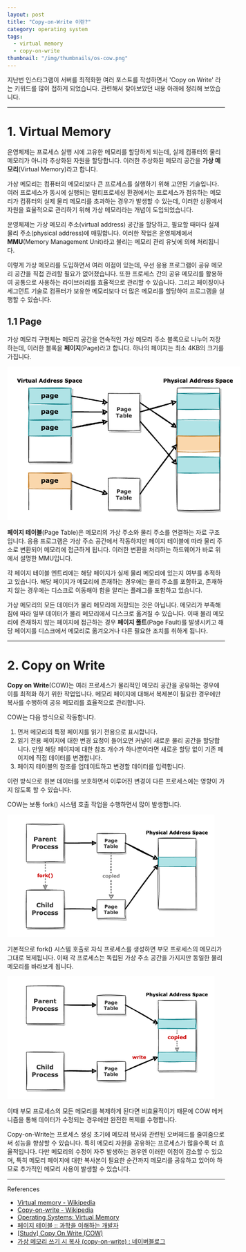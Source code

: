 ```yaml
---
layout: post
title: "Copy-on-Write 이란?"
category: operating system
tags:
  - virtual memory
  - copy-on-write
thumbnail: "/img/thumbnails/os-cow.png"
---
```


지난번 인스타그램이 서버를 최적화한 여러 포스트를 작성하면서 'Copy on Write' 라는 키워드를 많이 접하게 되었습니다.
관련해서 찾아보았던 내용 아래에 정리해 보았습니다.

---

# 1. Virtual Memory

운영체제는 프로세스 실행 시에 고유한 메모리를 할당하게 되는데, 실제 컴퓨터의 물리 메모리가 아니라 추상화된 자원을 할당합니다.
이러한 추상화된 메모리 공간을 **가상 메모리**(Virtual Memory)라고 합니다.

가상 메모리는 컴퓨터의 메모리보다 큰 프로세스를 실행하기 위해 고안된 기술입니다.
여러 프로세스가 동시에 실행되는 멀티프로세싱 환경에서는 프로세스가 점유하는 메모리가 컴퓨터의 실제 물리 메모리를 초과하는 경우가 발생할 수 있는데, 이러한 상황에서 자원을 효율적으로 관리하기 위해 가상 메모리라는 개념이 도입되었습니다.

운영체제는 가상 메모리 주소(virtual address) 공간을 할당하고, 필요할 때마다 실제 물리 주소(physical address)에 매핑합니다.
이러한 작업은 운영체제에서 **MMU**(Memory Management Unit)라고 불리는 메모리 관리 유닛에 의해 처리됩니다.

이렇게 가상 메모리를 도입하면서 여러 이점이 있는데, 우선 응용 프로그램이 공유 메모리 공간을 직접 관리할 필요가 없어졌습니다.
또한 프로세스 간의 공유 메모리를 활용하여 공통으로 사용하는 라이브러리를 효율적으로 관리할 수 있습니다.
그리고 페이징이나 세그먼트 기술로 컴퓨터가 보유한 메모리보다 더 많은 메모리를 할당하여 프로그램을 실행할 수 있습니다.

## 1.1 Page

가상 메모리 구현체는 메모리 공간을 연속적인 가상 메모리 주소 블록으로 나누어 저장하는데, 이러한 블록을 **페이지**(Page)라고 합니다.
하나의 페이지는 최소 4KB의 크기를 가집니다.

<img src="/img/posts/os-cow-page-table.png" style="max-width:540px"/>

**페이지 테이블**(Page Table)은 메모리의 가상 주소와 물리 주소를 연결하는 자료 구조입니다.
응용 프로그램은 가상 주소 공간에서 작동하지만 페이지 테이블에 따라 물리 주소로 변환되어 메모리에 접근하게 됩니다.
이러한 변환을 처리하는 하드웨어가 바로 위에서 설명한 MMU입니다.

각 페이지 테이블 엔트리에는 해당 페이지가 실제 물리 메모리에 있는지 여부를 추적하고 있습니다.
해당 페이지가 메모리에 존재하는 경우에는 물리 주소를 포함하고, 존재하지 않는 경우에는 디스크로 이동해야 함을 알리는 플래그를 포함하고 있습니다.

가상 메모리의 모든 데이터가 물리 메모리에 저장되는 것은 아닙니다.
메모리가 부족해짐에 따라 일부 데이터가 물리 메모리에서 디스크로 옮겨질 수 있습니다.
이때 물리 메모리에 존재하지 않는 페이지에 접근하는 경우 **페이지 폴트**(Page Fault)를 발생시키고 해당 페이지를 디스크에서 메모리로 옮겨오거나 다른 필요한 조치를 취하게 됩니다.

---

# 2. Copy on Write

**Copy on Write**(COW)는 여러 프로세스가 물리적인 메모리 공간을 공유하는 경우에 이를 최적화 하기 위한 작업입니다.
메모리 페이지에 대해서 복제본이 필요한 경우에만 복사를 수행하여 공유 메모리를 효율적으로 관리합니다.

COW는 다음 방식으로 작동합니다.

1. 먼저 메모리의 특정 페이지를 읽기 전용으로 표시합니다.
2. 읽기 전용 페이지에 대한 변경 요청이 들어오면 커널이 새로운 물리 공간을 할당합니다. 만일 해당 페이지에 대한 참조 개수가 하나뿐이라면 새로운 할당 없이 기존 페이지에 직접 데이터를 변경합니다.
3. 페이지 테이블의 참조를 업데이트하고 변경할 데이터를 입력합니다.

이런 방식으로 원본 데이터를 보호하면서 이루어진 변경이 다른 프로세스에는 영향이 가지 않도록 할 수 있습니다.

COW는 보통 fork() 시스템 호출 작업을 수행하면서 많이 발생합니다.

<img src="/img/posts/os-cow-process-fork.png" style="max-width:480px"/>

기본적으로 fork() 시스템 호출로 자식 프로세스를 생성하면 부모 프로세스의 메모리가 그대로 복제됩니다.
이때 각 프로세스는 독립된 가상 주소 공간을 가지지만 동일한 물리 메모리를 바라보게 됩니다.

<img src="/img/posts/os-cow-process-cow.png" style="max-width:480px"/>

이때 부모 프로세스의 모든 메모리를 복제하게 된다면 비효율적이기 때문에 COW 메커니즘을 통해 데이터가 수정되는 경우에만 완전한 복제를 수행합니다.

Copy-on-Write는 프로세스 생성 초기에 메모리 복사와 관련된 오버헤드를 줄여줌으로써 성능을 향상할 수 있습니다.
특히 메모리 자원을 공유하는 프로세스가 많을수록 더 효율적입니다.
다만 메모리의 수정이 자주 발생하는 경우엔 이러한 이점이 감소할 수 있으며, 특히 메모리 페이지에 대한 복사본이 필요한 순간까지 메모리를 공유하고 있어야 하므로 추가적인 메모리 사용이 발생할 수 있습니다.

---

References

- [Virtual memory - Wikipedia](https://en.wikipedia.org/wiki/Virtual_memory)
- [Copy-on-write - Wikipedia](https://en.wikipedia.org/wiki/Copy-on-write)
- [Operating Systems: Virtual Memory](https://www.cs.uic.edu/%7Ejbell/CourseNotes/OperatingSystems/9_VirtualMemory.html)
- [페이지 테이블 :: 과학을 이해하는 개발자](https://taepcsiandwe.tistory.com/entry/%ED%8E%98%EC%9D%B4%EC%A7%80-%ED%85%8C%EC%9D%B4%EB%B8%94)
- [[Study] Copy On Write (COW)](https://talkingaboutme.tistory.com/entry/Study-Copy-On-Write-COW)
- [가상 메모리 쓰기 시 복사 (copy-on-write) : 네이버블로그](https://blog.naver.com/sqlmvp/140192006270)
